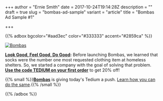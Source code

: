 +++
author = "Ernie Smith"
date = 2017-10-24T19:14:28Z
description = ""
draft = true
slug = "bombas-ad-sample"
variant = "article"
title = "Bombas Ad Sample #1"

+++

{{% adbox bgcolor="#aad3ec" color="#333333" accent="#2859ca" %}}

[![Bombas](https://tedium.imgix.net/2017/10/bombas.jpg)](http://bit.ly/2feJvyI)

**[Look Good, Feel Good, Do Good](http://bit.ly/2feJvyI):** Before launching Bombas, we learned that socks were the number one most requested clothing item at homeless shelters. So, we started a company with the goal of solving that problem. **[Use the code TEDIUM on your first order](http://bit.ly/2feJvyI)** to get 20% off!

{{% small %}}**[Bombas](http://bit.ly/2feJvyI)** is giving today's Tedium a push. [Learn how you can do the same](http://tedium.co/advertising/).{{% /small %}}

{{% /adbox %}}